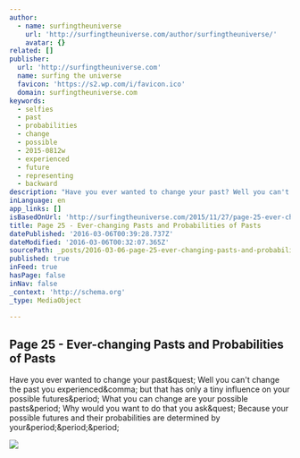 ```yaml
---
author:
  - name: surfingtheuniverse
    url: 'http://surfingtheuniverse.com/author/surfingtheuniverse/'
    avatar: {}
related: []
publisher:
  url: 'http://surfingtheuniverse.com'
  name: surfing the universe
  favicon: 'https://s2.wp.com/i/favicon.ico'
  domain: surfingtheuniverse.com
keywords:
  - selfies
  - past
  - probabilities
  - change
  - possible
  - 2015-0812w
  - experienced
  - future
  - representing
  - backward
description: "Have you ever wanted to change your past? Well you can't change the past you experienced, but that has only a tiny influence on your possible futures. What you can change are your possible pasts. Why would you want to do that you ask? Because your possible futures and their probabilities are determined by your..."
inLanguage: en
app_links: []
isBasedOnUrl: 'http://surfingtheuniverse.com/2015/11/27/page-25-ever-changing-pasts-and-probabilities-of-pasts/'
title: Page 25 - Ever-changing Pasts and Probabilities of Pasts
datePublished: '2016-03-06T00:39:28.737Z'
dateModified: '2016-03-06T00:32:07.365Z'
sourcePath: _posts/2016-03-06-page-25-ever-changing-pasts-and-probabilities-of-pasts.md
published: true
inFeed: true
hasPage: false
inNav: false
_context: 'http://schema.org'
_type: MediaObject

---
```

<article style=""><h1>Page 25 - Ever-changing Pasts and Probabilities of Pasts</h1><p>Have you ever wanted to change your past&amp;quest; Well you can't change the past you experienced&amp;comma; but that has only a tiny influence on your possible futures&amp;period; What you can change are your possible pasts&amp;period; Why would you want to do that you ask&amp;quest; Because your possible futures and their probabilities are determined by your&amp;period;&amp;period;&amp;period;</p><img src="https://s0.wp.com/i/blank.jpg" /></article>